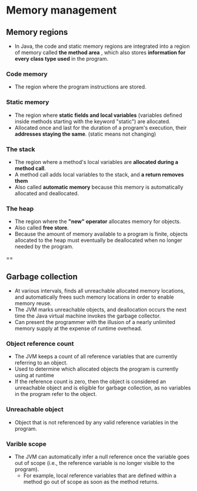 # Memory management

## Memory regions
- In Java, the code and static memory regions are integrated into a region of memory called **the method area** , which also stores **information for every class type used** in the program.

### Code memory
- The region where the program instructions are stored.

### Static memory
- The region where **static fields and local variables** (variables defined inside methods starting with the keyword "static") are allocated.
- Allocated once and last for the duration of a program's execution, their **addresses staying the same**. (static means not changing)

### The stack
- The region where a method's local variables are **allocated during a method call**.
- A method call adds local variables to the stack, and **a return removes them**
- Also called **automatic memory** because this memory is automatically allocated and deallocated.

### The heap
- The region where the **"new" operator** allocates memory for objects.
- Also called **free store**.
- Because the amount of memory available to a program is finite, objects allocated to the heap must eventually be deallocated when no longer needed by the program.

==

## Garbage collection
- At various intervals, finds all unreachable allocated memory locations, and automatically frees such memory locations in order to enable memory reuse. 
- The JVM marks unreachable objects, and deallocation occurs the next time the Java virtual machine invokes the garbage collector. 
- Can present the programmer with the illusion of a nearly unlimited memory supply at the expense of runtime overhead.

### Object reference count
- The JVM keeps a count of all reference variables that are currently referring to an object.
- Used to determine which allocated objects the program is currently using at runtime
- If the reference count is zero, then the object is considered an unreachable object and is eligible for garbage collection, as no variables in the program refer to the object.

### Unreachable object
- Object that is not referenced by any valid reference variables in the program.

### Varible scope
- The JVM can automatically infer a null reference once the variable goes out of scope (i.e., the reference variable is no longer visible to the program).
    + For example, local reference variables that are defined within a method go out of scope as soon as the method returns.
